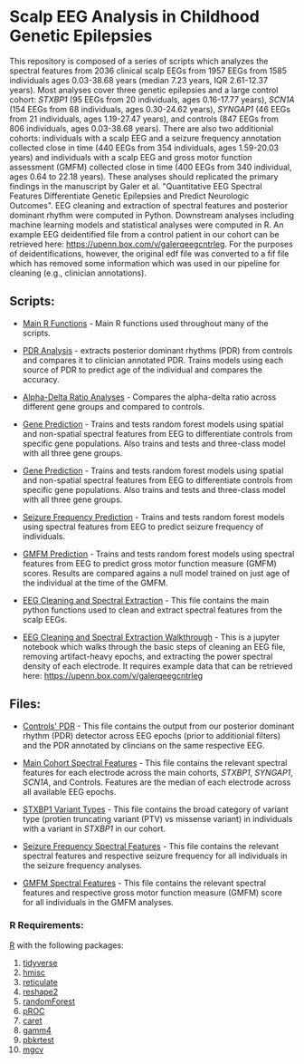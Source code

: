 # Scalp EEG Analysis in Childhood Genetic Epilepsies



This repository is composed of a series of scripts which analyzes the spectral features from 2036 clinical scalp EEGs from 1957 EEGs from 1585 individuals ages 0.03-38.68 years (median 7.23 years, IQR 2.61-12.37 years). Most analyses cover three genetic epilepsies and a large control cohort: _STXBP1_ (95 EEGs from 20 individuals, ages 0.16-17.77 years), _SCN1A_ (154 EEGs from 68 individuals, ages 0.30-24.62 years), _SYNGAP1_ (46 EEGs from 21 individuals, ages 1.19-27.47 years), and controls (847 EEGs from 806 individuals, ages 0.03-38.68 years). There are also two additionial cohorts: individuals with a scalp EEG and a seizure frequency annotation collected close in time (440 EEGs from 354 individuals, ages 1.59-20.03 years) and individuals with a scalp EEG and gross motor function assessment (GMFM) collected close in time (400 EEGs from 340 individual, ages 0.64 to 22.18 years).
These analyses should replicated the primary findings in the manuscript by Galer et al. "Quantitative EEG Spectral Features Differentiate Genetic Epilepsies and Predict Neurologic Outcomes".
EEG cleaning and extraction of spectral features and posterior dominant rhythm were computed in Python. Downstream analyses including machine learning models and statistical analyses were computed in R.
An example EEG deidentified file from a control patient in our cohort can be retrieved here: https://upenn.box.com/v/galerqeegcntrleg. For the purposes of deidentifications, however, the original edf file was converted to a fif file which has removed some information which was used in our pipeline for cleaning (e.g., clinician annotations).


## Scripts:

* [Main R Functions](https://github.com/galerp/scalp_EEG_DEE/tree/main/scripts/main_R_functions.R) - Main R functions used throughout many of the scripts.
  
* [PDR Analysis](https://github.com/galerp/scalp_EEG_DEE/tree/main/scripts/PDR_compare.R) - extracts posterior dominant rhythms (PDR) from controls and compares it to clinician annotated PDR. Trains models using each source of PDR to predict age of the individual and compares the accuracy.
  
* [Alpha-Delta Ratio Analyses](https://github.com/galerp/scalp_EEG_DEE/tree/main/scripts/alpha_delta_tests.R)  - Compares the alpha-delta ratio across different gene groups and compared to controls.
  
* [Gene Prediction](https://github.com/galerp/scalp_EEG_DEE/tree/main/scripts/gene_prediction.R) - Trains and tests random forest models using spatial and non-spatial spectral features from EEG to differentiate controls from specific gene populations. Also trains and tests and three-class model with all three gene groups.

* [Gene Prediction](https://github.com/galerp/scalp_EEG_DEE/tree/main/scripts/gene_prediction.R) - Trains and tests random forest models using spatial and non-spatial spectral features from EEG to differentiate controls from specific gene populations. Also trains and tests and three-class model with all three gene groups.

* [Seizure Frequency Prediction](https://github.com/galerp/scalp_EEG_DEE/tree/main/scripts/seiz_freq_pred.R) - Trains and tests random forest models using spectral features from EEG to predict seizure frequency of individuals.

* [GMFM Prediction](https://github.com/galerp/scalp_EEG_DEE/tree/main/scripts/GMFM_prediction.R) - Trains and tests random forest models using spectral features from EEG to predict gross motor function measure (GMFM) scores. Results are compared agains a null model trained on just age of the individual at the time of the GMFM.

* [EEG Cleaning and Spectral Extraction](https://github.com/galerp/scalp_EEG_DEE/tree/main/scripts/python_functions) - This file contains the main python functions used to clean and extract spectral features from the scalp EEGs.

* [EEG Cleaning and Spectral Extraction Walkthrough](https://github.com/galerp/scalp_EEG_DEE/blob/main/scripts/eeg_psd_wt.ipynb) -  This is a jupyter notebook which walks through the basic steps of cleaning an EEG file, removing artifact-heavy epochs, and extracting the power spectral density of each electrode. It requires example data that can be retrieved here: https://upenn.box.com/v/galerqeegcntrleg
  
## Files: ##

* [Controls' PDR](https://github.com/galerp/scalp_EEG_DEE/tree/main/data/pdr_controls_auto_vs_clin.csv)  - This file contains the output from our posterior dominant rhythm (PDR) detector across EEG epochs (prior to additionial filters) and the PDR annotated by clincians on the same respective EEG.

* [Main Cohort Spectral Features](https://github.com/galerp/scalp_EEG_DEE/tree/main/data/psd_bp_gene_controls.csv)  - This file contains the relevant spectral features for each electrode across the main cohorts, _STXBP1_, _SYNGAP1_, _SCN1A_, and Controls. Features are the median of each electrode across all available EEG epochs.

* [STXBP1 Variant Types](https://github.com/galerp/scalp_EEG_DEE/tree/main/data/stxbp1_var_type.csv)  - This file contains the broad category of variant type (protien truncating variant (PTV) vs missense variant) in individuals with a variant in _STXBP1_ in our cohort.

* [Seizure Frequency Spectral Features](https://github.com/galerp/scalp_EEG_DEE/tree/main/data/psd_bp_seiz_freq.csv)  - This file contains the relevant spectral features and respective seizure frequency for all individuals in the seizure frequency analyses.

* [GMFM Spectral Features](https://github.com/galerp/scalp_EEG_DEE/tree/main/data/psd_bp_GMFM.csv)  - This file contains the relevant spectral features and respective gross motor function measure (GMFM) score for all individuals in the GMFM analyses.


### R Requirements:
  [R](https://www.r-project.org/) with the following packages:
1. [tidyverse](https://cran.r-project.org/web/packages/tidyverse/index.html)
2. [hmisc](https://cran.r-project.org/web/packages/hmisc/index.html)
3. [reticulate](https://cran.r-project.org/web/packages/reticulate/index.html)
4. [reshape2](https://cran.r-project.org/web/packages/reshape2/index.html)
5. [randomForest](https://cran.r-project.org/web/packages/randomForest/index.html)
6. [pROC](https://cran.r-project.org/web/packages/pROC/index.html)
7. [caret](https://cran.r-project.org/web/packages/caret/index.html)
8. [gamm4](https://cran.r-project.org/web/packages/gamm4/index.html)
9. [pbkrtest](https://cran.r-project.org/web/packages/pbkrtest/index.html)
10. [mgcv](https://cran.r-project.org/web/packages/mgcv/index.html)

